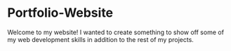 # Portfolio-Website
Welcome to my website!
I wanted to create something to show off some of my web development skills in addition to the rest of my projects.
